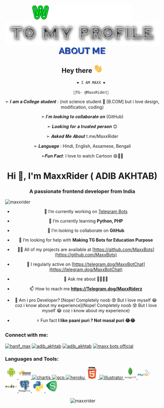 <div align="center">
<img src="https://github.com/MaxxRider/MaxxRider/blob/main/gifs/welcome.gif"</div>
<img src="https://github.com/MaxxRider/MaxxRider/blob/main/gifs/cooltext403237630597766.gif"

<div align="center">
<img src="https://github.com/MaxxRider/MaxxRider/blob/main/gifs/about.gif"</div>

<h2>Hey there <img src="https://github.com/MaxxRider/MaxxRider/blob/main/gifs/Hi.gif" width="30px"></h2>
          
            ❤️ I AM MAXX ❤️

            🔵TG- @MaxxRider🔵

➣ 𝑰 𝒂𝒎 𝒂 𝑪𝒐𝒍𝒍𝒆𝒈𝒆 𝒔𝒕𝒖𝒅𝒆𝒏𝒕 :
(not science student 🙁 
[B.COM] but i love design, 
modification, coding)

➣ 𝑰’𝒎 𝒍𝒐𝒐𝒌𝒊𝒏𝒈 𝒕𝒐 𝒄𝒐𝒍𝒍𝒂𝒃𝒐𝒓𝒂𝒕𝒆 𝒐𝒏 (GitHub)

➣ 𝑳𝒐𝒐𝒌𝒊𝒏𝒈 𝒇𝒐𝒓 𝒂 𝒕𝒓𝒖𝒔𝒕𝒆𝒅 𝒑𝒆𝒓𝒔𝒐𝒏 😊

➣ 𝑨𝒔𝒌𝒆𝒅 𝑴𝒆 𝑨𝒃𝒐𝒖𝒕 t.me/MaxxRider

➣ 𝑳𝒂𝒏𝒈𝒖𝒂𝒈𝒆 : Hindi, English, Assamese, Bengali

➣𝑭𝒖𝒏 𝑭𝒂𝒄𝒕: I love to watch Cartoon 😄🤩🤩


<h1 align="center">Hi 👋, I'm MaxxRider ( ADIB AKHTAB)</h1>
<h3 align="center">A passionate frontend developer from India</h3>

<p align="left"> <img src="https://komarev.com/ghpvc/?username=maxxrider&label=Profile%20views&color=0e75b6&style=flat" alt="maxxrider" /> </p>

- 🔭 I’m currently working on [Telegram Bots](https://t.me/MaxxBots)

- 🌱 I’m currently learning **Python, PHP**

- 👯 I’m looking to collaborate on **GitHub**

- 🤝 I’m looking for help with **Making TG Bots for Education Purpose**

- 👨‍💻 All of my projects are available at [https://github.com/MaxxBots](https://github.com/MaxxBots)

- 📝 I regularly active on [https://telegram.dog/MaxxBotChat](https://telegram.dog/MaxxBotChat)

- 💬 Ask me about **👲😁😁😁**

- 📫 How to reach me **https://Telegram.dog/MaxxRiderz**

- 📄 Am i pro Developer? [Nope! Completely noob 😰 But I love myself 😂 coz i know about my experience](Nope! Completely noob 😰 But I love myself 😂 coz i know about my experience)

- ⚡ Fun fact **I like paani puri ? Not masal puri 😂😂**

<h3 align="left">Connect with me:</h3>
<p align="left">
<a href="https://twitter.com/hanif_max" target="blank"><img align="center" src="https://raw.githubusercontent.com/rahuldkjain/github-profile-readme-generator/neutral-icons/src/images/icons/Social/twitter.svg" alt="hanif_max" height="30" width="40" /></a>
<a href="https://fb.com/adib_akhtab" target="blank"><img align="center" src="https://raw.githubusercontent.com/rahuldkjain/github-profile-readme-generator/neutral-icons/src/images/icons/Social/facebook.svg" alt="adib_akhtab" height="30" width="40" /></a>
<a href="https://instagram.com/adib_akhtab" target="blank"><img align="center" src="https://raw.githubusercontent.com/rahuldkjain/github-profile-readme-generator/neutral-icons/src/images/icons/Social/instagram.svg" alt="adib_akhtab" height="30" width="40" /></a>
<a href="https://www.youtube.com/c/maxx bots official" target="blank"><img align="center" src="https://raw.githubusercontent.com/rahuldkjain/github-profile-readme-generator/neutral-icons/src/images/icons/Social/youtube.svg" alt="maxx bots official" height="30" width="40" /></a>
</p>

<h3 align="left">Languages and Tools:</h3>
<p align="left"> <a href="https://developer.android.com" target="_blank"> <img src="https://raw.githubusercontent.com/devicons/devicon/master/icons/android/android-original-wordmark.svg" alt="android" width="40" height="40"/> </a> <a href="https://aws.amazon.com" target="_blank"> <img src="https://raw.githubusercontent.com/devicons/devicon/master/icons/amazonwebservices/amazonwebservices-original-wordmark.svg" alt="aws" width="40" height="40"/> </a> <a href="https://www.chartjs.org" target="_blank"> <img src="https://www.chartjs.org/media/logo-title.svg" alt="chartjs" width="40" height="40"/> </a> <a href="https://cloud.google.com" target="_blank"> <img src="https://www.vectorlogo.zone/logos/google_cloud/google_cloud-icon.svg" alt="gcp" width="40" height="40"/> </a> <a href="https://heroku.com" target="_blank"> <img src="https://www.vectorlogo.zone/logos/heroku/heroku-icon.svg" alt="heroku" width="40" height="40"/> </a> <a href="https://www.w3.org/html/" target="_blank"> <img src="https://raw.githubusercontent.com/devicons/devicon/master/icons/html5/html5-original-wordmark.svg" alt="html5" width="40" height="40"/> </a> <a href="https://www.adobe.com/in/products/illustrator.html" target="_blank"> <img src="https://www.vectorlogo.zone/logos/adobe_illustrator/adobe_illustrator-icon.svg" alt="illustrator" width="40" height="40"/> </a> <a href="https://www.mongodb.com/" target="_blank"> <img src="https://raw.githubusercontent.com/devicons/devicon/master/icons/mongodb/mongodb-original-wordmark.svg" alt="mongodb" width="40" height="40"/> </a> <a href="https://www.mysql.com/" target="_blank"> <img src="https://raw.githubusercontent.com/devicons/devicon/master/icons/mysql/mysql-original-wordmark.svg" alt="mysql" width="40" height="40"/> </a> <a href="https://nodejs.org" target="_blank"> <img src="https://raw.githubusercontent.com/devicons/devicon/master/icons/nodejs/nodejs-original-wordmark.svg" alt="nodejs" width="40" height="40"/> </a> <a href="https://www.postgresql.org" target="_blank"> <img src="https://raw.githubusercontent.com/devicons/devicon/master/icons/postgresql/postgresql-original-wordmark.svg" alt="postgresql" width="40" height="40"/> </a> <a href="https://www.python.org" target="_blank"> <img src="https://raw.githubusercontent.com/devicons/devicon/master/icons/python/python-original.svg" alt="python" width="40" height="40"/> </a> <a href="https://scully.io/" target="_blank"> <img src="https://raw.githubusercontent.com/scullyio/scully/main/assets/logos/SVG/scullyio-icon.svg" alt="scully" width="40" height="40"/> </a> </p>

<p>&nbsp;<img align="center" src="https://github-readme-stats.vercel.app/api?username=maxxrider&show_icons=true&locale=en" alt="maxxrider" /></p>
